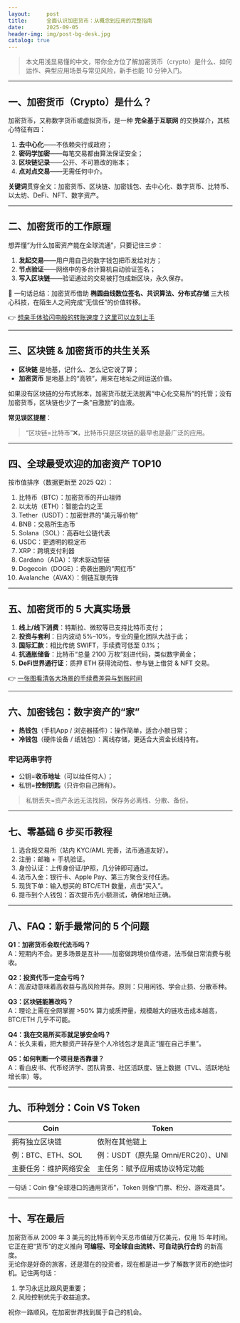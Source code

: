 ```yaml
---
layout:     post
title:      全面认识加密货币：从概念到应用的完整指南
date:       2025-09-05
header-img: img/post-bg-desk.jpg
catalog: true
---
```


> 本文用浅显易懂的中文，带你全方位了解加密货币（crypto）是什么、如何运作、典型应用场景与常见风险，新手也能 10 分钟入门。

---

## 一、加密货币（Crypto）是什么？
加密货币，又称数字货币或虚拟货币，是一种 **完全基于互联网** 的交换媒介，其核心特征有四：  
1. **去中心化**——不依赖央行或政府；  
2. **密码学加密**——每笔交易都由算法保证安全；  
3. **区块链记录**——公开、不可篡改的账本；  
4. **点对点交易**——无需任何中介。  

**关键词**贯穿全文：加密货币、区块链、加密钱包、去中心化、数字货币、比特币、以太坊、DeFi、NFT、数字资产。

---

## 二、加密货币的工作原理
想弄懂“为什么加密资产能在全球流通”，只要记住三步：

1. **发起交易**——用户用自己的数字钱包把币发给对方；  
2. **节点验证**——网络中的多台计算机自动验证签名；  
3. **写入区块链**——验证通过的交易被打包成新区块，永久保存。  

📌 一句话总结：加密货币借助 **椭圆曲线数位签名、共识算法、分布式存储** 三大核心科技，在陌生人之间完成“无信任”的价值转移。  

👉 [想亲手体验闪电般的转账速度？这里可以立刻上手](https://okxdog.com/)

---

## 三、区块链 & 加密货币的共生关系
- **区块链** 是地基，记什么、怎么记它说了算；  
- **加密货币** 是地基上的“高铁”，用来在地址之间运送价值。  

如果没有区块链的分布式账本，加密货币就无法脱离“中心化交易所”的托管；没有加密货币，区块链也少了一条“自激励”的血液。   

**常见误区提醒**：  
> “区块链=比特币”❌，比特币只是区块链的最早也是最广泛的应用。

---

## 四、全球最受欢迎的加密资产 TOP10
按市值排序（数据更新至 2025 Q2）：

1. 比特币（BTC）：加密货币的开山祖师  
2. 以太坊（ETH）：智能合约之王  
3. Tether（USDT）：加密世界的“美元等价物”  
4. BNB：交易所生态币  
5. Solana（SOL）：高吞吐公链代表  
6. USDC：更透明的稳定币  
7. XRP：跨境支付利器  
8. Cardano（ADA）：学术驱动型链  
9. Dogecoin（DOGE）：奇袭出圈的“网红币”  
10. Avalanche（AVAX）：侧链互联先锋  

---

## 五、加密货币的 5 大真实场景
1. **线上/线下消费**：特斯拉、微软等已支持比特币支付；  
2. **投资与套利**：日内波动 5%–10%，专业的量化团队大战于此；  
3. **国际汇款**：相比传统 SWIFT，手续费可低至 0.1%；  
4. **抗通胀储备**：比特币“总量 2100 万枚”刻进代码，类似数字黄金；  
5. **DeFi世界通行证**：质押 ETH 获得流动性、参与链上借贷 & NFT 交易。  

👉 [一张图看清各大场景的手续费差异与到账时间](https://okxdog.com/)

---

## 六、加密钱包：数字资产的“家”
- **热钱包**（手机App / 浏览器插件）：操作简单，适合小额日常；  
- **冷钱包**（硬件设备 / 纸钱包）：离线存储，更适合大资金长线持有。  

### 牢记两串字符
- 公钥=**收币地址**（可以给任何人）；  
- 私钥=**控制钥匙**（只许你自己拥有）。  

> 私钥丢失=资产永远无法找回，保存务必离线、分散、备份。

---

## 七、零基础 6 步买币教程
1. 选合规交易所（站内 KYC/AML 完善，法币通道友好）。  
2. 注册：邮箱 + 手机验证。  
3. 身份认证：上传身份证/护照，几分钟即可通过。  
4. 法币入金：银行卡、Apple Pay、第三方聚合支付任选。  
5. 现货下单：输入想买的 BTC/ETH 数量，点击“买入”。  
6. 提币到个人钱包：首次提币先小额测试，确保地址正确。

---

## 八、FAQ：新手最常问的 5 个问题
**Q1：加密货币会取代法币吗？**  
A：短期内不会。更多场景是互补——加密做跨境价值传递，法币做日常消费与税收。

**Q2：投资代币一定会亏吗？**  
A：高波动意味着高收益与高风险并存。原则：只用闲钱、学会止损、分散币种。

**Q3：区块链能篡改吗？**  
A：理论上需在全网掌握 >50% 算力或质押量，规模越大的链攻击成本越高，BTC/ETH 几乎不可能。

**Q4：我在交易所买币就足够安全吗？**  
A：长久来看，把大额资产转存至个人冷钱包才是真正“握在自己手里”。

**Q5：如何判断一个项目是否靠谱？**  
A：看白皮书、代币经济学、团队背景、社区活跃度、链上数据（TVL、活跃地址增长率）等。

---

## 九、币种划分：Coin VS Token
| Coin | Token |
|------|-------|
| 拥有独立区块链 | 依附在其他链上 |
| 例：BTC、ETH、SOL | 例：USDT（原先是 Omni/ERC20）、UNI |
| 主要任务：维护网络安全 | 主任务：赋予应用或协议特定功能 |

一句话：Coin 像“全球港口的通用货币”，Token 则像“门票、积分、游戏道具”。

---

## 十、写在最后
加密货币从 2009 年 3 美元的比特币到今天总市值破万亿美元，仅用 15 年时间。它正在把“货币”的定义推向 **可编程、可全球自由流转、可自动执行合约** 的新高度。  
无论你是好奇的旅客，还是潜在的投资者，现在都是进一步了解数字货币的绝佳时机。记住两句话：  
1. 学习永远比跟风更重要；  
2. 风险控制优先于收益追求。  

祝你一路顺风，在加密世界找到属于自己的机会。